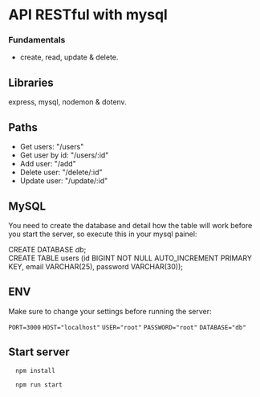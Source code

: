 # API RESTful with mysql

### Fundamentals

-   create, read, update & delete.

## Libraries

express, mysql, nodemon & dotenv.

## Paths

-   Get users: "/users"
-   Get user by id: "/users/:id"
-   Add user: "/add"
-   Delete user: "/delete/:id"
-   Update user: "/update/:id"

## MySQL

You need to create the database and detail how the table will work before you start the server, so execute this in your mysql painel:

CREATE DATABASE _db_; </br>
CREATE TABLE users (id BIGINT NOT NULL AUTO_INCREMENT PRIMARY KEY, email VARCHAR(25), password VARCHAR(30));

## ENV

Make sure to change your settings before running the server:

`PORT=3000`
`HOST="localhost"`
`USER="root"`
`PASSWORD="root"`
`DATABASE="db"`

## Start server

```bash
  npm install
```

```bash
  npm run start
```
